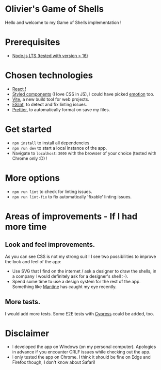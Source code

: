 # Olivier's Game of Shells

Hello and welcome to my Game of Shells implementation !

# Prerequisites

- [Node.js LTS (tested with version > 16)](https://nodejs.org/en/download/)

# Chosen technologies

- [React !](https://reactjs.org/)
- [Styled components](https://styled-components.com/) (I love CSS in JS), I could have picked [emotion](https://emotion.sh/docs/introduction) too.
- [Vite](https://vitejs.dev/), a new build tool for web projects.
- [ESlint](https://eslint.org/), to detect and fix linting issues.
- [Prettier](https://prettier.io/), to automatically format on save my files.

# Get started

- `npm install` to install all dependencies
- `npm run dev` to start a local instance of the app.
- Navigate to `localhost:3000` with the browser of your choice (tested with Chrome only :D) !

# More options

- `npm run lint` to check for linting issues.
- `npm run lint-fix` to fix automatically 'fixable' linting issues.

# Areas of improvements - If I had more time

## Look and feel improvements.

As you can see CSS is not my strong suit ! I see two possibilities to improve the look and feel of the app:

- Use SVG that I find on the internet / ask a designer to draw the shells, in a company I would definitely ask for a designer's shell :-).
- Spend some time to use a design system for the rest of the app. Something like [Mantine](https://mantine.dev/) has caught my eye recently.

## More tests.

I would add more tests. Some E2E tests with [Cypress](https://www.cypress.io/) could be added, too.

# Disclaimer

- I developed the app on Windows (on my personal computer). Apologies in advance if you encounter CRLF issues while checking out the app.
- I only tested the app on Chrome. I think it should be fine on Edge and Firefox though, I don't know about Safari!

